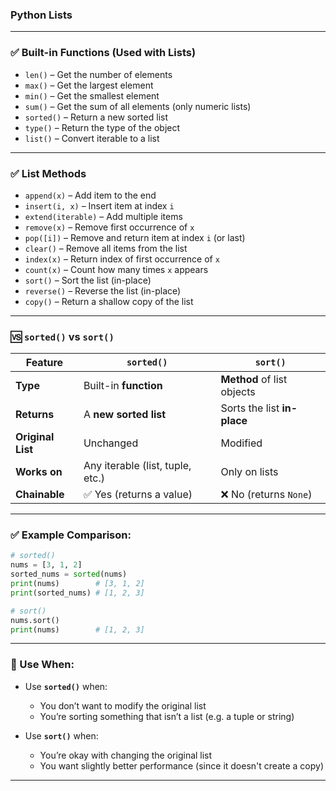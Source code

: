 ### Python Lists

---

### ✅ **Built-in Functions (Used with Lists)**

* `len()` – Get the number of elements
* `max()` – Get the largest element
* `min()` – Get the smallest element
* `sum()` – Get the sum of all elements (only numeric lists)
* `sorted()` – Return a new sorted list
* `type()` – Return the type of the object
* `list()` – Convert iterable to a list

---

### ✅ **List Methods**

* `append(x)` – Add item to the end
* `insert(i, x)` – Insert item at index `i`
* `extend(iterable)` – Add multiple items
* `remove(x)` – Remove first occurrence of `x`
* `pop([i])` – Remove and return item at index `i` (or last)
* `clear()` – Remove all items from the list
* `index(x)` – Return index of first occurrence of `x`
* `count(x)` – Count how many times `x` appears
* `sort()` – Sort the list (in-place)
* `reverse()` – Reverse the list (in-place)
* `copy()` – Return a shallow copy of the list

---


### 🆚 `sorted()` vs `sort()`

| Feature           | `sorted()`                       | `sort()`                    |
| ----------------- | -------------------------------- | --------------------------- |
| **Type**          | Built-in **function**            | **Method** of list objects  |
| **Returns**       | A **new sorted list**            | Sorts the list **in-place** |
| **Original List** | Unchanged                        | Modified                    |
| **Works on**      | Any iterable (list, tuple, etc.) | Only on lists               |
| **Chainable**     | ✅ Yes (returns a value)          | ❌ No (returns `None`)       |

---

### ✅ Example Comparison:

```python
# sorted()
nums = [3, 1, 2]
sorted_nums = sorted(nums)
print(nums)        # [3, 1, 2]
print(sorted_nums) # [1, 2, 3]

# sort()
nums.sort()
print(nums)        # [1, 2, 3]
```

---

### 📌 Use When:

* Use **`sorted()`** when:

  * You don’t want to modify the original list
  * You’re sorting something that isn’t a list (e.g. a tuple or string)

* Use **`sort()`** when:

  * You’re okay with changing the original list
  * You want slightly better performance (since it doesn't create a copy)

---

